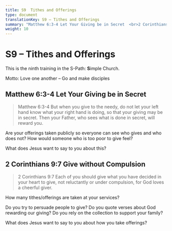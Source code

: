 ```yaml
---
title: S9  Tithes and Offerings
type: document
translationKey: S9 – Tithes and Offerings
summary: "Matthew 6:3-4 Let Your Giving be in Secret  <br>2 Corinthians 9:7 Give without Compulsion"
weight: 10
---
```

# S9 – Tithes and Offerings

This is the ninth training in the S-Path: **S**imple Church.

Motto: Love one another – Go and make disciples

## Matthew 6:3-4 Let Your Giving be in Secret

>   Matthew 6:3-4 But when you give to the needy, do not let your left hand know what your right hand is doing, so that your giving may be in secret. Then your Father, who sees what is done in secret, will reward you.

Are your offerings taken publicly so everyone can see who gives and who does not? How would someone who is too poor to give feel?

What does Jesus want to say to you about this?

## 2 Corinthians 9:7 Give without Compulsion

>   2 Corinthians 9:7 Each of you should give what you have decided in your heart to give, not reluctantly or under compulsion, for God loves a cheerful giver.

How many tithes/offerings are taken at your services?

Do you try to persuade people to give? Do you quote verses about God rewarding our giving? Do you rely on the collection to support your family?

What does Jesus want to say to you about how you take offerings?

